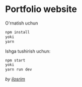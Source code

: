 # Portfolio website

O'rnatish uchun
```bash
npm install
yoki
yarn
```
Ishga tushirish uchun:
```bash
npm start
yoki
yarn run dev
```

_by [ilosrim](https://ilosrim.uz)_
